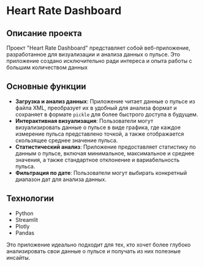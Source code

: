 # Heart Rate Dashboard

## Описание проекта
Проект "Heart Rate Dashboard" представляет собой веб-приложение, разработанное для визуализации и анализа данных о пульсе.
Это приложение создано исключительно ради интереса и опыта работы с большим количеством данных

## Основные функции
- **Загрузка и анализ данных**: Приложение читает данные о пульсе из файла XML, преобразует их в удобный для анализа формат и сохраняет в формате `pickle` для более быстрого доступа в будущем.
- **Интерактивная визуализация**: Пользователи могут визуализировать данные о пульсе в виде графика, где каждое измерение пульса представлено точкой, а также отображается скользящее среднее значение пульса.
- **Статистический анализ**: Приложение предоставляет статистику по данным о пульсе, включая минимальное, максимальное и среднее значения, а также стандартное отклонение и вариабельность пульса.
- **Фильтрация по дате**: Пользователи могут выбирать конкретный диапазон дат для анализа данных.


## Технологии
- Python
- Streamlit
- Plotly
- Pandas

Это приложение идеально подходит для тех, кто хочет более глубоко анализировать свои данные о пульсе и получать из них полезные инсайты.

